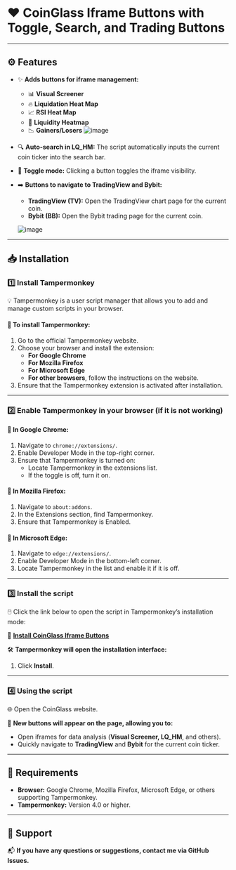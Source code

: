 # ❤️ CoinGlass Iframe Buttons with Toggle, Search, and Trading Buttons

---

## ⚙️ Features

- ✨ **Adds buttons for iframe management:**
  - 📊 **Visual Screener**
  - 🔥 **Liquidation Heat Map**
  - 📈 **RSI Heat Map**
  - 🌊 **Liquidity Heatmap**
  - 📉 **Gainers/Losers**
   ![image](https://github.com/user-attachments/assets/cba2516c-cccd-4f29-8550-d2f57a5d0cfe)

- 🔍 **Auto-search in LQ_HM:** The script automatically inputs the current coin ticker into the search bar.

- 🔄 **Toggle mode:** Clicking a button toggles the iframe visibility.

- ➡️ **Buttons to navigate to TradingView and Bybit:**
  - **TradingView (TV):** Open the TradingView chart page for the current coin.
  - **Bybit (BB):** Open the Bybit trading page for the current coin.

   ![image](https://github.com/user-attachments/assets/bc271fee-4ee3-45be-ae3b-174a95f5cb3e)


---

## 📥 Installation

### 1️⃣ Install Tampermonkey

💡 Tampermonkey is a user script manager that allows you to add and manage custom scripts in your browser.

#### 📌 To install Tampermonkey:

1. Go to the official Tampermonkey website.
2. Choose your browser and install the extension:
   - **For Google Chrome**
   - **For Mozilla Firefox**
   - **For Microsoft Edge**
   - **For other browsers**, follow the instructions on the website.
3. Ensure that the Tampermonkey extension is activated after installation.

---

### 2️⃣ Enable Tampermonkey in your browser (if it is not working)

#### 🔧 In Google Chrome:

1. Navigate to `chrome://extensions/`.
2. Enable Developer Mode in the top-right corner.
3. Ensure that Tampermonkey is turned on:
   - Locate Tampermonkey in the extensions list.
   - If the toggle is off, turn it on.

#### 🔧 In Mozilla Firefox:

1. Navigate to `about:addons`.
2. In the Extensions section, find Tampermonkey.
3. Ensure that Tampermonkey is Enabled.

#### 🔧 In Microsoft Edge:

1. Navigate to `edge://extensions/`.
2. Enable Developer Mode in the bottom-left corner.
3. Locate Tampermonkey in the list and enable it if it is off.

---

### 3️⃣ Install the script

🖱️ Click the link below to open the script in Tampermonkey’s installation mode:

📎 **[Install CoinGlass Iframe Buttons](https://www.tampermonkey.net/script_installation.php#url=https://github.com/MAXICATION/CoinGlassButtons/raw/refs/heads/main/Buttons.user.js)**

🛠️ **Tampermonkey will open the installation interface:**

1. Click **Install**.

---

### 4️⃣ Using the script

🌐 Open the CoinGlass website.

🚀 **New buttons will appear on the page, allowing you to:**

- Open iframes for data analysis (**Visual Screener, LQ_HM**, and others).
- Quickly navigate to **TradingView** and **Bybit** for the current coin ticker.

---

## 🚧 Requirements

- **Browser:** Google Chrome, Mozilla Firefox, Microsoft Edge, or others supporting Tampermonkey.
- **Tampermonkey:** Version 4.0 or higher.

---

## 📮 Support

📬 **If you have any questions or suggestions, contact me via GitHub Issues.**


